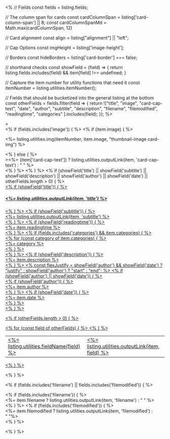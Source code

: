 <%
// Fields
const fields = listing.fields;

// The column span for cards
const cardColumnSpan = listing['card-column-span'] || 8;
const cardColumnSpanMd = Math.max(cardColumnSpan, 12)

// Card alignment
const align = listing["alignment"] || "left";

// Cap Options
const imgHeight = listing['image-height'];

// Borders
const hideBorders = listing['card-border'] === false;

// shorthand checks
const showField = (field) => {
  return listing.fields.includes(field) && item[field] !== undefined;
}

// Capture the item number for utility functions that need it
const itemNumber = listing.utilities.itemNumber();

// Fields that should be bucketized into the general listing at the bottom
const otherFields = fields.filter(field => {
return !["title", "image", "card-cap-text", "date", "author", "subtitle", "description", "filename", "filemodified", "readingtime", "categories"  ].includes(field);
});
%>


<div class="<%-`g-col-lg-${cardColumnSpan}`%> <%-`g-col-md-${cardColumnSpanMd}`%> g-col-24" <%= listing.utilities.metadataAttrs(item) %>>
<div class="quarto-grid-item card h-100 <%-`card-${align}`%><%= hideBorders ? ' borderless' : '' %>">
<% if (fields.includes('image')) { %>
<% if (item.image) { %><p class="card-img-top"><%= listing.utilities.img(itemNumber, item.image, "thumbnail-image card-img") %></p>
<% } else { %>
<div class="card-img-top"<%= imgHeight ? ` style="height: ${imgHeight};"` : '' %>><%= (item['card-cap-text']) ? listing.utilities.outputLink(item, 'card-cap-text') : "&nbsp;" %></div>
<% } %>
<% } %>
<% if (showField('title') || showField('subtitle') || showField('description') || showField('author') || showField('date') || otherFields.length > 0) { %>
<div class="card-body"><a href="<%- item.path %>" class="post-contents">
<% if (showField('title')) { %><h5 class="no-anchor card-title listing-title"><%= listing.utilities.outputLink(item, 'title') %></h5><% } %>
<% if (showField('subtitle')) { %>
<div class="card-subtitle listing-subtitle"><%= listing.utilities.outputLink(item, 'subtitle') %></div>
<% } %>
<% if (showField('readingtime')) { %><div class="listing-readingtime card-text text-muted"><%= item.readingtime %></div> <% } %>
<% if (fields.includes('categories') && item.categories) { %> 
<div class="listing-categories">
<% for (const category of item.categories) { %>
<div class="listing-category"><%= category %></div>
<% } %>
</div>
<% } %> 
<% if (showField('description')) { %>
<div class="card-text listing-description"><%= item.description %></div>
<% } %>
<% 
const flexJustify = showField('author') && showField('date') ? "justify" : showField('author') ? "start" : "end";
%>
<% if (showField('author') || showField('date')) { %>
<div class="card-attribution card-text-small <%-flexJustify%>">
<% if (showField('author')) { %><div class="listing-author"><%= item.author %></div><% } %>
<% if (showField('date')) { %><div class="listing-date"><%= item.date %></div><% } %></div>
<% } %>

<% if (otherFields.length > 0) { %>
<table class="card-other-values">
<% for (const field of otherFields) { %>
<tr>
<td><%= listing.utilities.fieldName(field) %></td>
<td class="<%-field%>"><%= listing.utilities.outputLink(item, field) %></td>
</tr>
<% } %>
</table>
<% } %>

</a></div>
<% } %>

<% if (fields.includes('filename') || fields.includes('filemodified')) { %>
<div class="card-footer text-muted">
<% if (fields.includes('filename')) { %>
<div class="card-filename listing-filename">
<%= item.filename ? listing.utilities.outputLink(item, 'filename') : "&nbsp;" %>
</div>
<% } %>
<% if (fields.includes('filemodified')) { %>
<div class="card-filemodified listing-filemodified">
<%= item.filemodified ? listing.utilities.outputLink(item, 'filemodified') : "&nbsp;"%>
</div>
<% } %>
</div>

<% } %>

</div>
</div>
